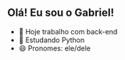 ## Olá! Eu sou o Gabriel!

- 🔭 Hoje trabalho com back-end
- 🌱 Estudando Python
- 😄 Pronomes: ele/dele
